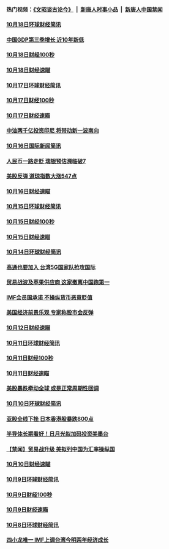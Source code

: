 #### 热门视频：[《文昭谈古论今》](https://github.com/gfw-breaker/wenzhao/blob/master/README.md?t=10192134) &nbsp;|&nbsp; [新唐人时事小品](https://github.com/gfw-breaker/ntdtv-comedy/blob/master/README.md?t=10192134) &nbsp;|&nbsp; [新唐人中国禁闻](https://github.com/gfw-breaker/ntdtv-news/blob/master/README.md?t=10192134)

#### [10月18日环球财经简讯](../pages/news208/a1396037.md?t=10192134) 

#### [中国GDP第三季增长 近10年新低](../pages/news208/a1396032.md?t=10192134) 

#### [10月18日财经100秒](../pages/news208/a1396017.md?t=10192134) 

#### [10月18日财经速瞄](../pages/news208/a1395923.md?t=10192134) 

#### [10月17日环球财经简讯](../pages/news208/a1395879.md?t=10192134) 

#### [10月17日财经100秒](../pages/news208/a1395862.md?t=10192134) 

#### [10月17日财经速瞄](../pages/news208/a1395794.md?t=10192134) 

#### [中油两千亿投资印尼 将带动新一波南向](../pages/news208/a1395728.md?t=10192134) 

#### [10月16日国际新闻简讯](../pages/news208/a1395726.md?t=10192134) 

#### [人民币一路走贬 瑞银预估濒临破7](../pages/news208/a1395619.md?t=10192134) 

#### [美股反弹 道琼指数大涨547点](../pages/news208/a1395665.md?t=10192134) 

#### [10月16日财经速瞄](../pages/news208/a1395646.md?t=10192134) 

#### [10月15日环球财经简讯](../pages/news208/a1395588.md?t=10192134) 

#### [10月15日财经100秒](../pages/news208/a1395569.md?t=10192134) 

#### [10月15日财经速瞄](../pages/news208/a1395499.md?t=10192134) 

#### [10月14日环球财经简讯](../pages/news208/a1395446.md?t=10192134) 

#### [高通也要加入 台湾5G国家队抢攻国际](../pages/news208/a1395415.md?t=10192134) 

#### [贸易战波及苹果供应商 这家撤离中国跑第一](../pages/news208/a1395254.md?t=10192134) 

#### [IMF会员国承诺  不操纵货币恶意贬值](../pages/news208/a1395274.md?t=10192134) 

#### [美国经济前景乐观 专家称股市会反弹](../pages/news208/a1395159.md?t=10192134) 

#### [10月12日财经速瞄](../pages/news208/a1395177.md?t=10192134) 

#### [10月11日环球财经简讯](../pages/news208/a1395122.md?t=10192134) 

#### [10月11日财经100秒](../pages/news208/a1395097.md?t=10192134) 

#### [10月11日财经速瞄](../pages/news208/a1395020.md?t=10192134) 

#### [美股暴跌牵动全球 或是正常周期性回调](../pages/news208/a1395005.md?t=10192134) 

#### [10月10日环球财经简讯](../pages/news208/a1394977.md?t=10192134) 

#### [亚股全线下挫 日本香港股暴跌800点](../pages/news208/a1394956.md?t=10192134) 

#### [半导体长期看好！日月光拟加码投资美墨台](../pages/news208/a1394954.md?t=10192134) 

#### [【禁闻】贸易战升级 美拟列中国为汇率操纵国](../pages/news208/a1394887.md?t=10192134) 

#### [10月10日财经速瞄](../pages/news208/a1394883.md?t=10192134) 

#### [10月9日环球财经简讯](../pages/news208/a1394831.md?t=10192134) 

#### [10月9日财经100秒](../pages/news208/a1394812.md?t=10192134) 

#### [10月9日财经速瞄](../pages/news208/a1394741.md?t=10192134) 

#### [10月8日环球财经简讯](../pages/news208/a1394682.md?t=10192134) 

#### [四小龙唯一 IMF上调台湾今明两年经济成长](../pages/news208/a1394649.md?t=10192134) 

